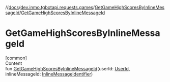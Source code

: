 //[docs](../../../index.md)/[dev.inmo.tgbotapi.requests.games](../index.md)/[GetGameHighScoresByInlineMessageId](index.md)/[GetGameHighScoresByInlineMessageId](-get-game-high-scores-by-inline-message-id.md)



# GetGameHighScoresByInlineMessageId  
[common]  
Content  
fun [GetGameHighScoresByInlineMessageId](-get-game-high-scores-by-inline-message-id.md)(userId: [UserId](../../dev.inmo.tgbotapi.types/index.md#%5Bdev.inmo.tgbotapi.types%2FUserId%2F%2F%2FPointingToDeclaration%2F%5D%2FClasslikes%2F625018081), inlineMessageId: [InlineMessageIdentifier](../../dev.inmo.tgbotapi.types/index.md#%5Bdev.inmo.tgbotapi.types%2FInlineMessageIdentifier%2F%2F%2FPointingToDeclaration%2F%5D%2FClasslikes%2F625018081))  



